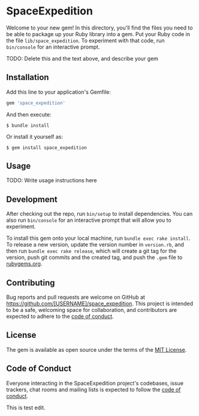 # SpaceExpedition

Welcome to your new gem! In this directory, you'll find the files you need to be able to package up your Ruby library into a gem. Put your Ruby code in the file `lib/space_expedition`. To experiment with that code, run `bin/console` for an interactive prompt.

TODO: Delete this and the text above, and describe your gem

## Installation

Add this line to your application's Gemfile:

```ruby
gem 'space_expedition'
```

And then execute:

    $ bundle install

Or install it yourself as:

    $ gem install space_expedition

## Usage

TODO: Write usage instructions here

## Development

After checking out the repo, run `bin/setup` to install dependencies. You can also run `bin/console` for an interactive prompt that will allow you to experiment.

To install this gem onto your local machine, run `bundle exec rake install`. To release a new version, update the version number in `version.rb`, and then run `bundle exec rake release`, which will create a git tag for the version, push git commits and the created tag, and push the `.gem` file to [rubygems.org](https://rubygems.org).

## Contributing

Bug reports and pull requests are welcome on GitHub at https://github.com/[USERNAME]/space_expedition. This project is intended to be a safe, welcoming space for collaboration, and contributors are expected to adhere to the [code of conduct](https://github.com/[USERNAME]/space_expedition/blob/master/CODE_OF_CONDUCT.md).

## License

The gem is available as open source under the terms of the [MIT License](https://opensource.org/licenses/MIT).

## Code of Conduct

Everyone interacting in the SpaceExpedition project's codebases, issue trackers, chat rooms and mailing lists is expected to follow the [code of conduct](https://github.com/[USERNAME]/space_expedition/blob/master/CODE_OF_CONDUCT.md).

This is test edit.